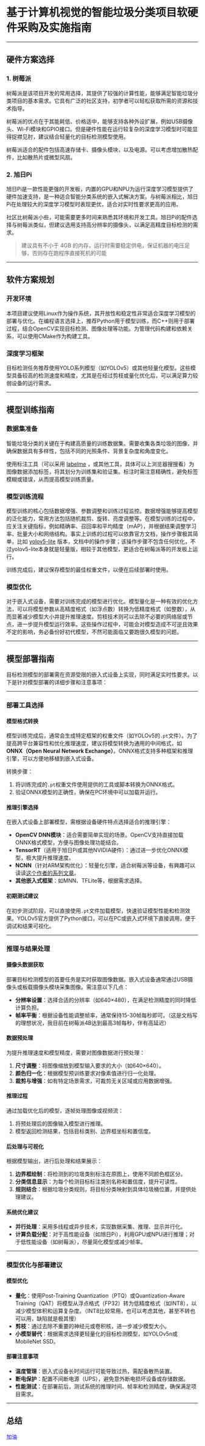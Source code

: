 # 基于计算机视觉的智能垃圾分类项目软硬件采购及实施指南

---

## 硬件方案选择

### 1. 树莓派
树莓派是该项目开发的常用选择，其提供了较强的计算性能，能够满足智能垃圾分类项目的基本需求。它具有广泛的社区支持，初学者可以轻松获取所需的资源和技术指导。

树莓派的优点在于其能耗低、价格适中，能够支持各种外设扩展，例如USB摄像头、Wi-Fi模块和GPIO接口。但是硬件性能在运行较复杂的深度学习模型时可能显得捉襟见肘，建议结合轻量化的目标检测模型使用。

树莓派适合的配件包括高速存储卡、摄像头模块，以及电源。可以考虑增加散热配件，比如散热片或微型风扇。

### 2. 旭日Pi
旭日Pi是一款性能更强的开发板，内置的GPU和NPU为运行深度学习模型提供了硬件加速支持，是一种适合智能分类系统的嵌入式解决方案。与树莓派相比，旭日Pi在处理较大的深度学习模型时表现更优，适合对实时性要求更高的应用。

社区比树莓派小些，可能需要更多时间来熟悉其环境和开发工具。旭日Pi的配件选择与树莓派类似，但建议选用支持高分辨率的摄像头，以满足高精度目标检测的需求。

> 建议具有不小于 4GB 的内存，运行时需要稳定供电，保证机器的电压足够，否则存在跑程序直接死机的可能

---

## 软件方案规划

### 开发环境
本项目建议使用Linux作为操作系统，其开放性和稳定性非常适合深度学习模型的部署与优化。在编程语言选择上，推荐Python用于模型训练，而C++则用于部署过程，结合OpenCV实现目标检测、图像处理等功能。为管理代码构建和依赖关系，可以使用CMake作为构建工具。

### 深度学习框架
目标检测任务推荐使用YOLO系列模型（如YOLOv5）或其他轻量化模型。这些模型具备较高的检测速度和精度，尤其是在经过剪枝或量化优化后，可以满足算力较弱设备的运行需求。

---

## 模型训练指南

### 数据集准备
智能垃圾分类的关键在于构建高质量的训练数据集。需要收集各类垃圾的图像，并确保数据具有多样性，包括不同的光照条件、背景复杂度和角度变化。

使用标注工具（可以采用 [labelme](https://blog.csdn.net/weixin_43427721/article/details/107122775) ，或其他工具，具体可以上浏览器搜搜看）为图像数据添加标签，将其划分为训练集和验证集。标注时需注意精确性，避免标签模糊或错误，从而提高模型训练质量。

### 模型训练流程
模型训练的核心包括数据增强、参数调整和训练过程监控。数据增强能够提高模型的泛化能力，常用方法包括随机裁剪、旋转、亮度调整等。在模型训练的过程中，应关注关键指标，例如精确率、召回率和平均精度（mAP），并根据结果调整学习率、批量大小和网络结构。事实上训练的过程可以依靠官方文档，操作步骤极其简单，比如 [yolov5-lite](https://github.com/ppogg/YOLOv5-Lite) 版本，文档中的操作步骤；该操作步骤不包含任何优化，不过yolov5-lite本身就是轻量版，相较于其他模型，更适合在树莓派等的开发板上运行。

训练完成后，建议保存模型的最佳权重文件，以便在后续部署时使用。

### 模型优化
对于嵌入式设备，需要对训练完成的模型进行优化。模型量化是一种有效的优化方法，可以将模型参数从高精度格式（如浮点数）转换为低精度格式（如整数），从而显著减少模型大小并提升推理速度。剪枝技术则可以去除不必要的网络层或节点，进一步提升模型运行效率。这些操作过程中，可能会对模型造成不可逆且效果不定的影响，务必备份好初代模型，不然可能面临又要跑很久模型的问题。

---

## 模型部署指南

目标检测模型的部署需在资源受限的嵌入式设备上实现，同时满足实时性要求。以下是针对模型部署的详细步骤和注意事项：

---

### 部署工具选择

#### 模型格式转换
模型训练完成后，通常会生成特定框架的权重文件（如YOLOv5的`.pt`文件）。为了提高跨平台兼容性和优化推理速度，建议将模型转换为通用的中间格式，如 **ONNX（Open Neural Network Exchange）**。ONNX格式支持多种框架和推理引擎，可以方便地移植到嵌入式设备。

转换步骤：
1. 将训练完成的`.pt`权重文件使用提供的工具或脚本转换为ONNX格式。
2. 验证ONNX模型的正确性，确保在PC环境中可以加载并运行。

#### 推理引擎选择
在嵌入式设备上部署模型，需根据设备硬件特点选择适合的推理引擎：
- **OpenCV DNN模块**：适合需要简单实现的场景。OpenCV支持直接加载ONNX格式模型，方便与图像处理功能结合。
- **TensorRT**（适用于旭日Pi或其他NVIDIA硬件）：通过进一步优化ONNX模型，极大提升推理速度。
- **NCNN**（针对ARM架构优化）：轻量化引擎，适合树莓派等设备，有興趣可以读读[这个作者的系列文章](https://zhuanlan.zhihu.com/p/360131682)。
- **其他嵌入式框架**：如MNN、TFLite等，根据需求选择。

#### 初期测试建议
在初步测试阶段，可以直接使用`.pt`文件加载模型，快速验证模型性能和检测效果。YOLOv5官方提供了Python接口，可以在PC或嵌入式环境下直接调用，便于调试和结果可视化。

---

### 推理与结果处理

#### 摄像头数据获取
部署目标检测模型的首要任务是实时获取图像数据。嵌入式设备通常通过USB摄像头或板载摄像头模块采集图像。需注意以下几点：
- **分辨率设置**：选择合适的分辨率（如640×480），在满足检测精度的同时降低计算负担。
- **帧率平衡**：根据设备性能调整帧率，通常保持15-30帧每秒即可。（这是文档写的理想状况，我目前在树莓派4B达到最高3帧每秒，伴有高延迟）

#### 数据预处理
为提升推理速度和模型精度，需要对图像数据进行预处理：
1. **尺寸调整**：将图像缩放到模型输入要求的大小（如640×640）。
2. **颜色归一化**：根据模型预训练要求对像素值进行归一化处理。
3. **裁剪与增强**：如有特定场景需求，可裁剪无关区域或应用数据增强。

#### 推理过程
通过加载优化后的模型，逐帧处理图像或视频流：
1. 将预处理后的图像输入模型进行推理。
2. 模型返回检测结果，包括目标类别、边界框坐标和置信度。

#### 后处理与可视化
根据模型输出，进行后处理和结果展示：
1. **边界框绘制**：将检测到的垃圾类别标注在原图上，使用不同颜色框区分。
2. **分类信息显示**：为每个检测目标标注类别名称和置信度，提升可读性。
3. **规则结合**：根据垃圾分类规则，将目标分类映射到具体垃圾桶位置，并提供处理建议。

#### 系统优化建议
- **并行处理**：采用多线程或异步技术，实现数据采集、推理、显示并行化。
- **计算负载分配**：对于高性能设备（如旭日Pi），利用GPU或NPU进行推理；对于低性能设备（如树莓派），尽量简化模型或减少帧率。

---

### 模型优化与部署建议

#### 模型优化
- **量化**：使用Post-Training Quantization（PTQ）或Quantization-Aware Training（QAT）将模型从浮点格式（FP32）转为低精度格式（如INT8），以减少模型体积和运算复杂度。（INT8比较常用，也可以考虑其他，甚至不转也可以用，缺陷就是极其慢）
- **剪枝**：通过去除不重要的神经元或卷积核，进一步减少模型大小。
- **小模型替代**：根据需求选择更轻量化的目标检测模型，如YOLOv5n或MobileNet SSD。

#### 部署注意事项
- **温度管理**：嵌入式设备长时间运行可能导致过热，需配备散热装置。
- **断电保护**：配置不间断电源（UPS），避免意外断电损坏设备或存储数据。
- **性能测试**：在部署前后，测试系统的推理时间、帧率和检测精度，确保满足项目需求。

---

## 总结

<font color=blue>加油</font>
